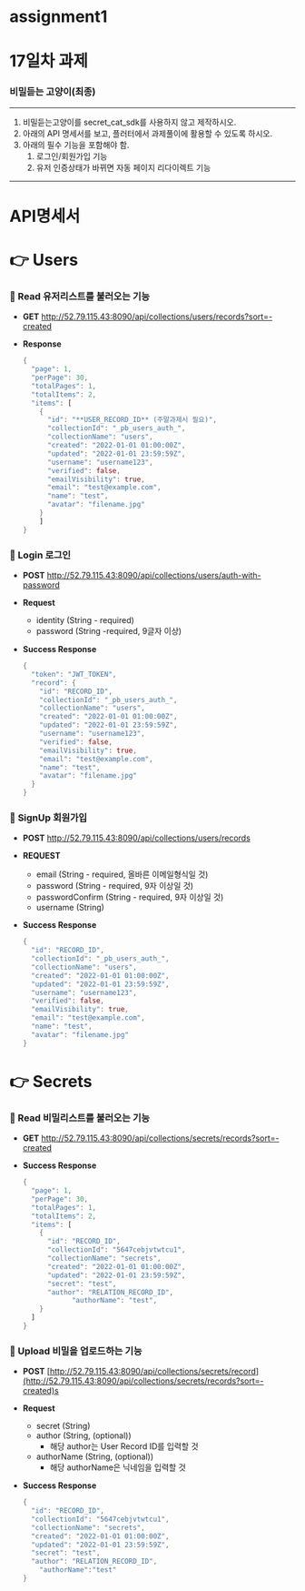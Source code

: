 # assignment1

# 17일차 과제

### 비밀듣는 고양이(최종)

---

1. 비밀듣는고양이를 secret_cat_sdk를 사용하지 않고 제작하시오.
2. 아래의 API 명세서를 보고, 플러터에서 과제풀이에 활용할 수 있도록 하시오.
3. 아래의 필수 기능을 포함해야 함.
    1. 로그인/회원가입 기능
    2. 유저 인증상태가 바뀌면 자동 페이지 리다이렉트 기능

---

# API명세서

# 👉 Users

### 📄 Read 유저리스트를 불러오는 기능

- **GET** http://52.79.115.43:8090/api/collections/users/records?sort=-created
- **Response**
    
    ```dart
    {
      "page": 1,
      "perPage": 30,
      "totalPages": 1,
      "totalItems": 2,
      "items": [
        {
          "id": "**USER_RECORD_ID** (주말과제시 필요)",
          "collectionId": "_pb_users_auth_",
          "collectionName": "users",
          "created": "2022-01-01 01:00:00Z",
          "updated": "2022-01-01 23:59:59Z",
          "username": "username123",
          "verified": false,
          "emailVisibility": true,
          "email": "test@example.com",
          "name": "test",
          "avatar": "filename.jpg"
        }
    	]
    }
    ```
    

### 📄 Login 로그인

- **POST** http://52.79.115.43:8090/api/collections/users/auth-with-password
- **Request**
    - identity (String - required)
    - password (String -required, 9글자 이상)
- **Success Response**
    
    ```dart
    {
      "token": "JWT_TOKEN",
      "record": {
        "id": "RECORD_ID",
        "collectionId": "_pb_users_auth_",
        "collectionName": "users",
        "created": "2022-01-01 01:00:00Z",
        "updated": "2022-01-01 23:59:59Z",
        "username": "username123",
        "verified": false,
        "emailVisibility": true,
        "email": "test@example.com",
        "name": "test",
        "avatar": "filename.jpg"
      }
    }
    ```
    

### 📄 **SignUp**  회원가입

- **POST** http://52.79.115.43:8090/api/collections/users/records
- **REQUEST**
    - email (String - required, 올바른 이메일형식일 것)
    - password (String - required, 9자 이상일 것)
    - passwordConfirm (String - required, 9자 이상일 것)
    - username (String)
- **Success Response**
    
    ```dart
    {
      "id": "RECORD_ID",
      "collectionId": "_pb_users_auth_",
      "collectionName": "users",
      "created": "2022-01-01 01:00:00Z",
      "updated": "2022-01-01 23:59:59Z",
      "username": "username123",
      "verified": false,
      "emailVisibility": true,
      "email": "test@example.com",
      "name": "test",
      "avatar": "filename.jpg"
    }
    ```
    

# 👉 Secrets

### 📄 Read 비밀리스트를 불러오는 기능

- **GET** http://52.79.115.43:8090/api/collections/secrets/records?sort=-created
- **Success Response**
    
    ```dart
    {
      "page": 1,
      "perPage": 30,
      "totalPages": 1,
      "totalItems": 2,
      "items": [
        {
          "id": "RECORD_ID",
          "collectionId": "5647cebjvtwtcu1",
          "collectionName": "secrets",
          "created": "2022-01-01 01:00:00Z",
          "updated": "2022-01-01 23:59:59Z",
          "secret": "test",
          "author": "RELATION_RECORD_ID",
    			"authorName": "test",
        }
      ]
    }
    ```
    

### 📄 Upload 비밀을 업로드하는 기능

- **POST** [http://52.79.115.43:8090/api/collections/secrets/record](http://52.79.115.43:8090/api/collections/secrets/records?sort=-created)s
- **Request**
    - secret (String)
    - author (String, (optional))
        - 해당 author는 User Record ID를 입력할 것
    - authorName (String, (optional))
        - 해당 authorName은 닉네임을 입력할 것
- **Success Response**
    
    ```dart
    {
      "id": "RECORD_ID",
      "collectionId": "5647cebjvtwtcu1",
      "collectionName": "secrets",
      "created": "2022-01-01 01:00:00Z",
      "updated": "2022-01-01 23:59:59Z",
      "secret": "test",
      "author": "RELATION_RECORD_ID",
    	"authorName":"test"
    }
    ```